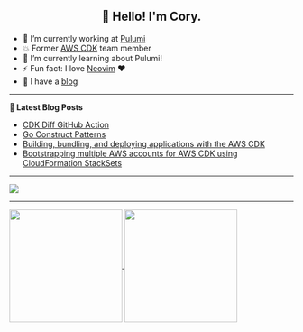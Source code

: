 <h2 align="center">👋 Hello! I'm Cory.</h2>

- 🔭 I’m currently working at [Pulumi](https://www.pulumi.com/)
- 💥 Former [AWS CDK](https://github.com/aws/aws-cdk) team member
- 🌱 I’m currently learning about Pulumi!
- ⚡ Fun fact: I love [Neovim](https://github.com/neovim/neovim) ❤️
- 📘 I have a [blog](https://corymhall.com/devlog)

-------

**📝 Latest Blog Posts**

<!-- BLOG-POST-LIST:START -->
- [CDK Diff GitHub Action](https://corymhall.com/devlog/cdk-diff-action/)
- [Go Construct Patterns](https://corymhall.com/devlog/go-construct-patterns/)
- [Building, bundling, and deploying applications with the AWS CDK](https://aws.amazon.com/blogs/devops/building-apps-with-aws-cdk/)
- [Bootstrapping multiple AWS accounts for AWS CDK using CloudFormation StackSets](https://aws.amazon.com/blogs/mt/bootstrapping-multiple-aws-accounts-for-aws-cdk-using-cloudformation-stacksets/)
<!-- BLOG-POST-LIST:END -->

-------

<img align="center" src="https://cdk-stats.vercel.app/api?username=corymhall"/>

-------
<!--
**corymhall/corymhall** is a ✨ _special_ ✨ repository because its `README.md` (this file) appears on your GitHub profile.

Here are some ideas to get you started:

🔭 I’m currently working at AWS on the [AWS CDK](https://github.com/aws/aws-cdk) team
- 🌱 I’m currently learning ...
- 👯 I’m looking to collaborate on ...
- 🤔 I’m looking for help with ...
- 💬 Ask me about ...
- 📫 How to reach me: ...
- 😄 Pronouns: ...
- ⚡ Fun fact: ...
-->
<a href="https://github.com/corymhall/corymhall">
  <img height=200 align="center" src="https://github-readme-stats-dun-one-61.vercel.app/api?username=corymhall&show_icons=true&theme=gotham&show=reviews" />
</a>
<a href="https://github.com/corymhall/corymhall">
  <img height=200 align="center" src="https://github-readme-stats-dun-one-61.vercel.app/api/top-langs?username=corymhall&layout=compact&theme=gotham&&size_weight=0.5&count_weight=0.5&hide=javascript" />
</a>
